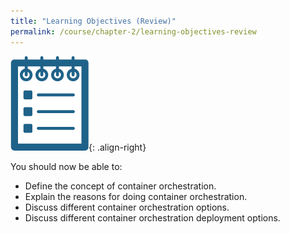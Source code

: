 ```yaml
---
title: "Learning Objectives (Review)"
permalink: /course/chapter-2/learning-objectives-review
---
```

![LearningObjectives.png](/assets/images/LearningObjectives.png){: .align-right}

You should now be able to:

-   Define the concept of container orchestration.
-   Explain the reasons for doing container orchestration.
-   Discuss different container orchestration options.
-   Discuss different container orchestration deployment options.